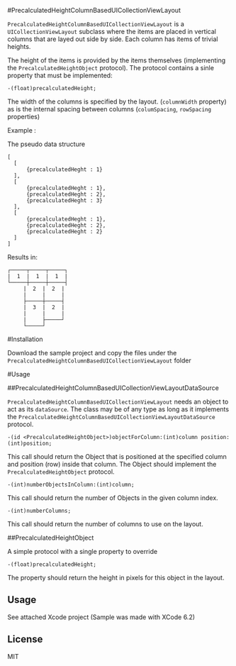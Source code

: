 #PrecalculatedHeightColumnBasedUICollectionViewLayout

`PrecalculatedHeightColumnBasedUICollectionViewLayout` is a `UICollectionViewLayout` subclass where the items are placed in vertical columns that are layed out side by side. Each column has items of trivial heights.
 
 The height of the items is provided by the items themselves (implementing the `PrecalculatedHeightObject` protocol). The protocol contains a sinle property that must be implemented:
 
 ```
 -(float)precalculatedHeight;
 ```
 
 The width of the columns is specified by the layout. (`columnWidth` property) as is the internal spacing between columns (`columSpacing`, `rowSpacing` properties)
 
 Example :
 
 The pseudo data structure
 
  ```
 [
    [
        {precalculatedHeght : 1}
    ],
    [
        {precalculatedHeght : 1},
        {precalculatedHeght : 2},
        {precalculatedHeght : 3}
    ],
    [
        {precalculatedHeght : 1},
        {precalculatedHeght : 2},
        {precalculatedHeght : 2}
    ]
 ]

 ```
 Results in:
 
  ```
 ┌─────┬─────┬─────┐
 |  1  |  1  |  1  |
 └─────┼─────┼─────┤
       |  2  |  2  |
       |     |     |
       ├─────┼─────┤
       |  3  |  2  |
       |     |     |
       |     ├─────┘
       └─────┘
 ```
 
 #Installation
 
Download the sample project and copy the files under the `PrecalculatedHeightColumnBasedUICollectionViewLayout` folder

#Usage

##PrecalculatedHeightColumnBasedUICollectionViewLayoutDataSource

`PrecalculatedHeightColumnBasedUICollectionViewLayout` needs an object to act as its `dataSource`. The class may be of any type as long as it implements the `PrecalculatedHeightColumnBasedUICollectionViewLayoutDataSource` protocol. 

```
-(id <PrecalculatedHeightObject>)objectForColumn:(int)column position:(int)position;
```
This call should return the Object that is positioned at the specified column and position (row) inside that column. The Object should implement the `PrecalculatedHeightObject` protocol. 

```
-(int)numberObjectsInColumn:(int)column;
```
This call should return the number of Objects in the given column index.

```
-(int)numberColumns;
```
This call should return the number of columns to use on the layout.

##PrecalculatedHeightObject

A simple protocol with a single property to override

```
-(float)precalculatedHeight;
```
The property should return the height in pixels for this object in the layout.

Usage
----
See attached Xcode project (Sample was made with XCode 6.2)

License
----

MIT